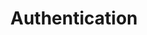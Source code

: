 ---
title: Authentication
product-type: "connect"
content-type: "api-doc"
order: 3

sections:
  - content: |
      {% assign api = site.data.connect.api %}
      Authenticate your calls to the API by providing an access token in your requests. Each access token is associated with a single Stitch client account. Access tokens do not expire, but they may be revoked by the user at any time.

      Additionally, each request's permissions are limited to that Stitch client account.

      In the examples in this documentation, we use bearer auth:

      ```json
      curl -X GET {{ api.base-url }}{{ api.core-objects.sources.base }}
           -H "Authorization: Bearer <ACCESS_TOKEN>"
      ```

      All requests must be made over HTTPS or they will fail. API requests that don't contain authentication will also fail.

  - title: "Obtain an API access token"
    anchor: "obtain-access-token"
    content: |
      How you obtain an access token depends on the type of user you are:

      - **Individual Stitch user**: You will be using the API to programmatically control your own Stitch client account. You can create, revoke, and delete API access tokens on the [Account Settings page]({{ link.account.manage-api-keys | prepend: site.baseurl }}) of your Stitch client account.

      - **Stitch partner**: You will be performing actions in Stitch client accounts on behalf of users who authorize your API client. You'll need to [register as an API client]({{ site.data.connect.api.interest-form }}){:target="new"} and refer to the [Partner API Authentication guide]({{ link.connect.guides.partner-authentication | prepend: site.baseurl }}) for instructions.

  - title: "Credential reference"
    anchor: "credential-reference"
    credentials:
      - name: "API access token"
        prefix: "ac_"
        definition: "{{ site.data.connect.general.authentication.client-account-access-token }}"
        obtained-by: "Refer to the [Obtain an API access token section](#obtain-access-token)"
        required-for: "All API requests, except for Create an account"
        expiration: "None"

      - name: "Partner ID"
        prefix: "oc_"
        definition: "{{ site.data.connect.general.authentication.partner-id | flatify }}"
        obtained-by: &partner-obtain "Submitting an [interest form]() and being approved by Stitch as a partner"
        required-for: "Requests to the Create an account endpoint"
        expiration: "None"

      - name: "Partner secret"
        prefix: "oc_"
        definition: "{{ site.data.connect.general.authentication.partner-key | flatify }}"
        obtained-by: *partner-obtain
        required-for: "Requests to the Create an account endpoint"
        expiration: "None"

      - name: "Ephemeral token"
        prefix: "Not applicable"
        definition: |
          A token passed to the Connect JavaScript client to create a session in the Stitch web application and log a user into a Stitch client account.
        obtained-by: "A successful request to the [Create a session endpoint]({{ link.connect.api | prepend: site.baseurl | append: site.data.connect.core-objects.sessions.section }})"
        required-for: "Creating a temporary Stitch session using the Connect JavaScript client"
        expiration: "One hour after generation"

      - name: "Session token"
        prefix: "Not applicable"
        definition: |
          A token used to create a temporary Stitch session for the user for whom the exchanged ephemeral token was created.
        obtained-by: "Exchanging a valid ephemeral token in a Connect JavaScript function"
        required-for: "Creating a temporary Stitch session using the Connect JavaScript client"
        expiration: "Upon session termination or after 12 hours, whichever is first"

    content: |
      This section contains a list of the different credentials refered to throughout the Connect documentation. 

      {% assign attributes = "name|prefix|details" | split:"|" %}
      {% assign details = "definition|required-for|obtained-by|expiration" | split:"|" %}

      <table class="attribute-list">
      <tr>
      {% for attribute in attributes %}
      {% if forloop.first == true %}
      <td align="right">
      {% else %}
      <td>
      {% endif %}
      <strong>{{ attribute | replace:"-"," " | capitalize }}</strong>
      </td>
      {% endfor %}
      </tr>
      {% for credential in section.credentials %}
      <tr>

      <td align="right" width="20%; fixed">
      <strong>{{ credential.name }}</strong>
      </td>

      <td width="8%; fixed">
      {{ credential.prefix }}
      </td>

      <td>
      <ul>
      {% for detail in details %}
      <li style="margin-top: 0px;">
      {% capture copy %}
      **{{ detail | replace:"-"," " | capitalize }}:** {{ credential[detail] | flatify  }}
      {% endcapture %}

      {{ copy | flatify | markdownify }}
      </li>
      {% endfor %}
      </ul>
      </td>

      </tr>
      {% endfor %}
      </table>
---